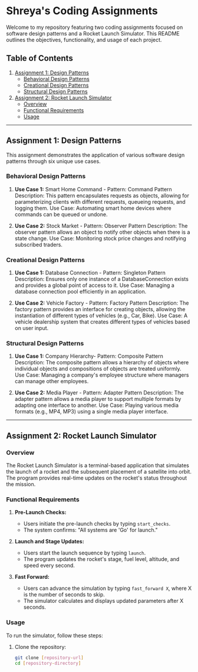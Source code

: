 # Shreya's Coding Assignments

Welcome to my repository featuring two coding assignments focused on software design patterns and a Rocket Launch Simulator. This README outlines the objectives, functionality, and usage of each project.

## Table of Contents
1. [Assignment 1: Design Patterns](#assignment-1-design-patterns)
    - [Behavioral Design Patterns](#behavioral-design-patterns)
    - [Creational Design Patterns](#creational-design-patterns)
    - [Structural Design Patterns](#structural-design-patterns)
2. [Assignment 2: Rocket Launch Simulator](#assignment-2-rocket-launch-simulator)
    - [Overview](#overview)
    - [Functional Requirements](#functional-requirements)
    - [Usage](#usage)


---

## Assignment 1: Design Patterns

This assignment demonstrates the application of various software design patterns through six unique use cases.

### Behavioral Design Patterns
1. **Use Case 1:** Smart Home Command - Pattern: Command Pattern
Description: This pattern encapsulates requests as objects, allowing for parameterizing clients with different requests, queueing requests, and logging them.
Use Case: Automating smart home devices where commands can be queued or undone.


2. **Use Case 2:** Stock Market - Pattern: Observer Pattern
Description: The observer pattern allows an object to notify other objects when there is a state change.
Use Case: Monitoring stock price changes and notifying subscribed traders.

### Creational Design Patterns
1. **Use Case 1:** Database Connection - Pattern: Singleton Pattern
Description: Ensures only one instance of a DatabaseConnection exists and provides a global point of access to it.
Use Case: Managing a database connection pool efficiently in an application.


2. **Use Case 2:** Vehicle Factory - Pattern: Factory Pattern
Description: The factory pattern provides an interface for creating objects, allowing the instantiation of different types of vehicles (e.g., Car, Bike).
Use Case: A vehicle dealership system that creates different types of vehicles based on user input.

### Structural Design Patterns
1. **Use Case 1:** Company Hierarchy- Pattern: Composite Pattern
Description: The composite pattern allows a hierarchy of objects where individual objects and compositions of objects are treated uniformly.
Use Case: Managing a company's employee structure where managers can manage other employees.


2. **Use Case 2:** Media Player - Pattern: Adapter Pattern
Description: The adapter pattern allows a media player to support multiple formats by adapting one interface to another.
Use Case: Playing various media formats (e.g., MP4, MP3) using a single media player interface.

---

## Assignment 2: Rocket Launch Simulator

### Overview
The Rocket Launch Simulator is a terminal-based application that simulates the launch of a rocket and the subsequent placement of a satellite into orbit. The program provides real-time updates on the rocket's status throughout the mission.

### Functional Requirements
1. **Pre-Launch Checks:** 
   - Users initiate the pre-launch checks by typing `start_checks`.
   - The system confirms: "All systems are 'Go' for launch."
  
2. **Launch and Stage Updates:** 
   - Users start the launch sequence by typing `launch`.
   - The program updates the rocket's stage, fuel level, altitude, and speed every second.

3. **Fast Forward:** 
   - Users can advance the simulation by typing `fast_forward X`, where X is the number of seconds to skip.
   - The simulator calculates and displays updated parameters after X seconds.

### Usage
To run the simulator, follow these steps:
1. Clone the repository:
   ```bash
   git clone [repository-url]
   cd [repository-directory]
